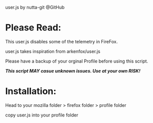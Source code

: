 user.js by nutta-git @GitHub

# Please Read:

   This user.js disables some of the telemetry in FireFox.
     
   user.js takes inspiration from arkenfox/user.js
    
   Please have a backup of your orginal Profile before using this script.
     
   ***This script MAY casue unknown issues. Use at your own RISK!***
  
# Installation:
  
   Head to your mozilla folder > firefox folder > profile folder
  
   copy user.js into your profile folder
